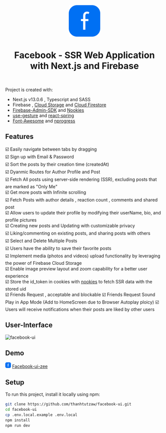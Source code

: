 <div  align="center">
<img src="public/logo.svg" width="100" height="100" alt="logo" title="logo" /></div>
<h1 align="center" >Facebook - SSR Web Application with Next.js and Firebase</h1>
<br />

Project is created with:

* Next.js v13.0.6 , Typescript and SASS
* Firebase , [Cloud Storage](https://firebase.google.com/docs/storage/web/start) and [Cloud Firestore](https://firebase.google.com/docs/firestore)
* [Firebase-Admin-SDK](https://www.npmjs.com/package/firebase-admin) and [Nookies](https://www.npmjs.com/package/nookies)
* [use-gesture](https://www.npmjs.com/package/@use-gesture/react) and [react-spring](https://www.npmjs.com/package/react-spring)
* [Font-Awesome](https://fontawesome.com) and [nprogress](https://www.npmjs.com/package/nprogress)

## Features

:ballot_box_with_check: Easily navigate between tabs by dragging \
:ballot_box_with_check: Sign up with Email & Password \
:ballot_box_with_check: Sort the posts by their creation time (createdAt)\
:ballot_box_with_check: Dyanmic Routes for Author Profile and Post \
:ballot_box_with_check: Fetch All posts using server-side rendering (SSR), excluding posts that are marked as "Only Me" \
:ballot_box_with_check: Get more posts with Infinite scrolling \
:ballot_box_with_check: Fetch Posts with author details , reaction count , comments and shared post \
:ballot_box_with_check: Allow users to update their profile by modifying their userName, bio, and profile pictures\
:ballot_box_with_check: Creating new posts and Updating with customizable privacy \
:ballot_box_with_check: Liking/commenting on existing posts, and sharing posts with others \
:ballot_box_with_check: Select and Delete Multiple Posts \
:ballot_box_with_check: Users have the ability to save their favorite posts \
:ballot_box_with_check: Implement media (photos and videos) upload functionality by leveraging the power of Firebase Cloud Storage \
:ballot_box_with_check: Enable image preview layout and zoom capability for a better user experience \
:ballot_box_with_check: Store the id_token in cookies with [nookies](https://www.npmjs.com/package/nookies) to fetch SSR data with the stored uid \
:ballot_box_with_check: Friends Request , acceptable and blockable
:ballot_box_with_check: Friends Request Sound Play in App Mode (Add to HomeScreen due to Browser Autoplay ploicy)
:ballot_box_with_check: Users will receive notifications when their posts are liked by other users

## User-Interface

![facebook-ui](https://github.com/thanhtutzaw/facebook-ui/assets/71011043/22e082c7-81d0-47ff-a7b1-a1067167d6f5)

## Demo

<img src="public/logo.svg" width="18" height="18" alt="logo" title="logo" />  [Facebook-ui-zee](https://facebook-ui-zee.vercel.app/)

## Setup

To run this project, install it locally using npm:

```bash
git clone https://github.com/thanhtutzaw/facebook-ui.git
cd facebook-ui
cp .env.local.example .env.local
npm install
npm run dev
```
